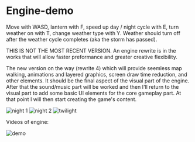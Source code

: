 # Engine-demo

Move with WASD, lantern with F, speed up day / night cycle with E, turn weather on with T, change weather type with Y.
Weather should turn off after the weather cycle completes (aka the storm has passed).

THIS IS NOT THE MOST RECENT VERSION. An engine rewrite is in the works that will allow faster preformance and greater creative flexibility.

The new version on the way (rewrite 4) which will provide seemless map walking, animations and layered graphics, screen draw time reduction, and other elements. It should be the final aspect of the visual part of the engine. After that the sound/music part will be worked and then I'll return to the visual part to add some basic UI elements for the core gameplay part. At that point I will then start creating the game's content.

![night 1](https://github.com/Geist-of-the-Automaton/Graphics-Engine/blob/master/demo/gameDemo.PNG)
![night 2](https://github.com/Geist-of-the-Automaton/Graphics-Engine/blob/master/demo/gameDemo2.PNG)
![twilight](https://github.com/Geist-of-the-Automaton/Graphics-Engine/blob/master/demo/gameDemo3.PNG)

Videos of engine:

![demo](https://youtu.be/__ozFoPs1lk)
